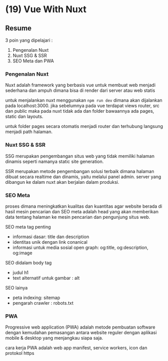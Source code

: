 # (19) Vue With Nuxt

## Resume

3 poin yang dipelajari :

1. Pengenalan Nuxt
2. Nuxt SSG & SSR
3. SEO Meta dan PWA

### Pengenalan Nuxt

Nuxt adalah framework yang berbasis vue untuk membuat web menjadi sederhana dan ampuh dimana bisa di render dari server atau web statis

untuk menjalankan nuxt menggunakan `npm run dev` dimana akan dijalankan pada localhost:3000.
jika sebelumnya pada vue terdapat views router, src dan public maka pada nuxt tidak ada dan folder bawaannya ada pages, static dan layouts.

untuk folder pages secara otomatis menjadi router dan terhubung langsung menjadi path halaman.

### Nuxt SSG & SSR

SSG merupakan pengembangan situs web yang tidak memiliki halaman dinamis seperti namanya static site generation.

SSR merupakan metode pengembangan solusi terbaik dimana halaman dibuat secara realtime dan dinamis, yaitu melalui panel admin. server yang dibangun ke dalam nuxt akan berjalan dalam produksi.

### SEO Meta

proses dimana meningkatkan kualitas dan kuantitas agar website berada di hasil mesin pencarian dan SEO meta adalah head yang akan memberikan data tentang halaman ke mesin pencarian dan pengunjung situs web.

SEO meta tag penting

- informasi dasar: title dan description
- identitas unik dengan link conanical
- informasi untuk media sosial open graph: og:title, og:description, og:image

SEO didalam body tag

- judul h1
- text alternatif untuk gambar : alt

SEO lainya

- peta indexing: sitemap
- pengarah crawler : robots.txt

### PWA

Progressive web application (PWA) adalah metode pembuatan software dengan kemudahan pemasangan antara website reguler dengan aplikasi mobile & desktop yang menjangkau siapa saja.

cara kerja PWA adalah web app manifest, service workers, icon dan protokol https
